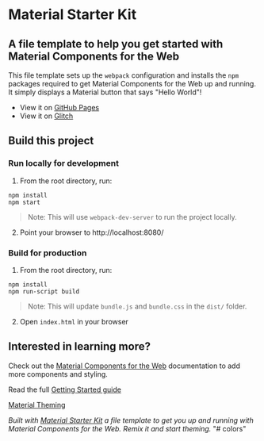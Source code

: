 # Material Starter Kit
## A file template to help you get started with Material Components for the Web

This file template sets up the `webpack` configuration and installs the `npm` packages required to get Material Components for the Web up and running. It simply displays a Material button that says "Hello World"!

- View it on [GitHub Pages](https://bonniezhou.github.io/material-starter-kit/)
- View it on [Glitch](https://glitch.com/~material-starter-kit)

## Build this project

### Run locally for development
1. From the root directory, run: 
```
npm install
npm start
```
> Note: This will use `webpack-dev-server` to run the project locally.
2. Point your browser to http://localhost:8080/

### Build for production
1. From the root directory, run: 
```
npm install
npm run-script build
```
> Note: This will update `bundle.js` and `bundle.css` in the `dist/` folder.
2. Open `index.html` in your browser


## Interested in learning more?
Check out the [Material Components for the Web](https://github.com/material-components/material-components-web) documentation to add more components and styling.

Read the full [Getting Started guide](https://github.com/material-components/material-components-web/blob/master/docs/getting-started.md)

[Material Theming](https://material.io/design/material-theming)

*Built with [Material Starter Kit](https://glitch.com/~material-starter-kit) a file template to get you up and running with Material Components for the Web. Remix it and start theming.*
"# colors" 
